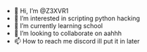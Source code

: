 - 👋 Hi, I’m @Z3XVR1
- 👀 I’m interested in scripting python hacking
- 🌱 I’m currently learning school
- 💞️ I’m looking to collaborate on aahhh
- 📫 How to reach me discord ill put it in later

<!---
Z3XVR1/Z3XVR1 is a ✨ special ✨ repository because its `README.md` (this file) appears on your GitHub profile.
You can click the Preview link to take a look at your changes.
--->
